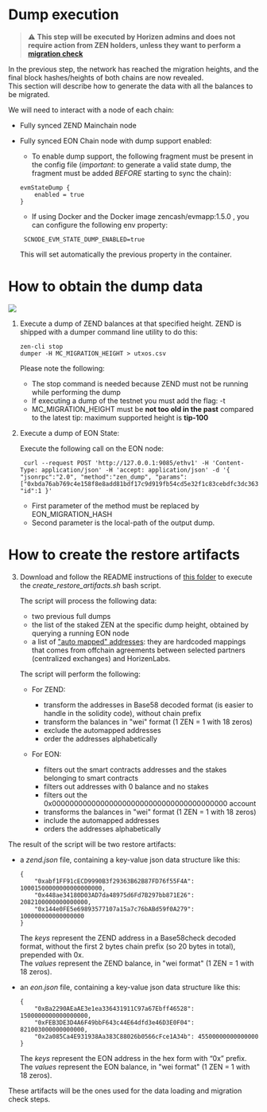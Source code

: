 # Dump execution

> :warning: **This step will be executed by Horizen admins and does not require action from ZEN holders, unless they want to perform a [migration check](./06-migration-check.md)** 

In the previous step, the network has reached  the  migration heights, and the final block hashes/heights of both chains are now revealed.<br/>
This section will describe how to generate the data with all the balances to be migrated.<br/>

We will need to interact with a node of each chain:

- Fully synced ZEND Mainchain node 

- Fully synced EON Chain node with dump support enabled:

    - To enable dump support,  the following fragment must be present in the config file  (*important*: to generate a valid state dump, the fragment must be added *BEFORE* starting to sync the chain):

    ```
    evmStateDump {
        enabled = true
    }
    ```

    - If using Docker and the Docker image zencash/evmapp:1.5.0 , you can configure the following env property:

    ```
     SCNODE_EVM_STATE_DUMP_ENABLED=true
     ```

     This will set automatically the previous property in the container.

    
# How to obtain the dump data

<img  src="/img/migration2.png"/>

1. Execute a dump of ZEND balances at that specified height.
   ZEND is shipped with a dumper command line utility to do this:

    ```
    zen-cli stop
    dumper -H MC_MIGRATION_HEIGHT > utxos.csv
    ```

    Please note the following:
    - The stop command is needed because ZEND must not be running while performing the dump
    - If executing a dump of the testnet you must add the flag: -t
    - MC_MIGRATION_HEIGHT must be <b>not too old in the past</b> compared to the latest tip: maximum supported height is <b>tip-100</b>

2. Execute a dump of EON State:
  
   Execute the following call on the EON node:<br/>

   ```
    curl --request POST 'http://127.0.0.1:9085/ethv1' -H 'Content-Type: application/json' -H 'accept: application/json' -d '{ "jsonrpc":"2.0", "method":"zen_dump", "params":["0xbda76ab769c4e158f8e8add81bdf17c9d919fb54cd5e32f1c83cebdfc3dc363c","/zendata/eon.dump"], "id":1 }'  
    ```
    - First parameter of the method must be replaced by EON_MIGRATION_HASH
    - Second parameter is the local-path of the output dump.

# How to create the restore artifacts

3. Download and follow the README instructions of  [this folder](https://github.com/HorizenOfficial/horizen-migration/tree/dev/dump-scripts) to    execute the  *create_restore_artifacts.sh* bash script.

    The script will process the following data:
    - two previous full dumps
    - the list of the staked ZEN at the specific dump height, obtained by querying a running EON node
    - a list of ["auto mapped" addresses](https://github.com/HorizenOfficial/horizen-migration/tree/dev/dump-scripts/python): they are hardcoded mappings that comes from offchain agreements between selected partners (centralized exchanges) and HorizenLabs.

    The script will perform the following:

    - For ZEND:
        - transform the addresses in Base58 decoded format (is easier to handle in the solidity code), without chain prefix
        - transform the balances in "wei" format (1 ZEN = 1 with 18 zeros)
        - exclude the automapped addresses
        - order the addresses alphabetically

    - For EON:
        - filters out the smart contracts addresses and the stakes belonging to smart contracts
        - filters out addresses with 0 balance and no stakes
        - filters out the 0x0000000000000000000000000000000000000000 account
        - transforms the balances in "wei" format (1 ZEN = 1 with 18 zeros)
        - include the automapped addresses 
        - orders the addresses alphabetically

The result of the script will be two restore artifacts:

- a *zend.json* file, containing a key-value json data structure like this:

    ```
    {
        "0xabf1FF91cECD9990B3f29363B62B87FD76f55F4A": 10001500000000000000000,
        "0x448ae34180D03AD7da48975d6Fd7B297bb871E26": 2082100000000000000,
        "0x144e0FE5e69893577107a15a7c76bABd59f0A279": 100000000000000000
    }
     ```

     The *keys* represent the ZEND address in a Base58check decoded format, without the first 2 bytes chain prefix (so 20 bytes in total), prepended with 0x.<br/>
     The *values* represent the ZEND balance, in "wei format" (1 ZEN = 1 with 18 zeros).

- an *eon.json* file, containing a key-value json data structure like this:

    ```
    {
        "0xBa2290AEaAE3e1ea336431911C97a67Ebff46528": 1500000000000000000,
        "0xFEB3DE3D4A6F49bbF643c44E64dfd3e46D3E0F04": 821003000000000000,
        "0x2a085Ca4E931938Aa383C88026b0566cFce1A34b": 45500000000000000
    }
     ```

     The *keys* represent the EON address in the hex form with “0x” prefix.<br/>
     The *values* represent the EON balance, in "wei format" (1 ZEN = 1 with 18 zeros).

These artifacts will be the ones used for the data loading and migration check steps.